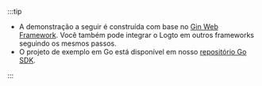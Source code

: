 :::tip

- A demonstração a seguir é construída com base no [Gin Web Framework](https://gin-gonic.com). Você também pode integrar o Logto em outros frameworks seguindo os mesmos passos.
- O projeto de exemplo em Go está disponível em nosso [repositório Go SDK](https://github.com/logto-io/go/tree/master/gin-sample).

:::
